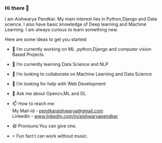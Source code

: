 ### Hi there 👋


I am Aishwarya Pendkar. My main interest lies in Python,Django and Data science. I also have basic knowledge of Deep learning and Machine Learning. I am always curious to learn something new.

Here are some ideas to get you started:

- 🔭 I’m currently working on ML ,python,Django and computer vision Based Projects.
- 🌱 I’m currently learning Data Science and NLP
- 👯 I’m looking to collaborate on Machine Learning and Data Science
- 🤔 I’m looking for help with Web Development
- 💬 Ask me about Opencv,ML and DL
- 📫 How to reach me:      <br>My Mail-id - pendkaraishwarya@gmail.com <br> LinkedIn - www.linkedin.com/in/aishwaryapendkar

- 😄 Pronouns:You can give one.
- ⚡ Fun fact:I can work without music.

